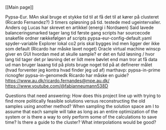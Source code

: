 [[Main page]]

Pypsa-Eur. MAn skal bruge et stykke tid til at få det til at kører på clusteret (Ricardo Fernandez?)
3 timers opløsning på tid. testede med ugeintervaller. Anders og Lucas har skrevet en artikkel (energi i Nordsøen)
Said lavede balanceringsmarked
tager lang tid første gang
scripts har sourcecode
snakefile ordner rækkefølgen af scripts
pypsa-eur-config-default.yaml
spyder-variable Explorer
lokal co2 pris skal bygges ind men ligger der ikke som default (Ricardo har måske lavet noget)
Oracle virtual machine
winscp giver en GUI
hvordan med at skulle sample? er det en fuld løsning / hvor lang tid tager det pr løsning
det er lidt mere bøvlet end man tror at få data ud
man bruger laaang tid på plots 
bruge noget tid på at definerer målet (hvad forventer jeg kontra hvad finder jeg ud af)
marthavp: pypsa-in-prime
ricnogfer pypsa-in-genomedk
Ricardo har måske en guide? https://www.au.dk/ricardo.fernandes@mpe.au.dk/
https://www.youtube.com/@fabianneumann538D

Questions that need answering:
How does this project line up with trying to find more politically feasible solutions versus reconstructing the old samples using another method?
When sampling the solution space am I to assume that each sample will take as long as an entire optimization of the system or is there a way to only perform some of the calculations to save time?
Is there a guide to the cluster?
What interpolations would be good?